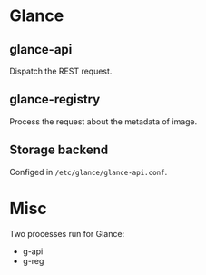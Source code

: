# Glance


## glance-api
Dispatch the REST request.

## glance-registry
Process the request about the metadata of image.

## Storage backend
Configed in `/etc/glance/glance-api.conf`.

# Misc
Two processes run for Glance:
- g-api
- g-reg
